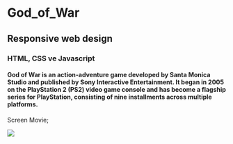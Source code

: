 # God_of_War
<h2>Responsive web design</h2>
<h3>HTML, CSS ve Javascript </h3>

<h4>God of War is an action-adventure game developed by Santa Monica Studio and published by Sony Interactive Entertainment.
It began in 2005 on the PlayStation 2 (PS2) video game console and has become a flagship series for PlayStation, consisting of nine installments across multiple platforms.</h4>

Screen Movie; </br>

<img src="GoW Screen.gif"/>
